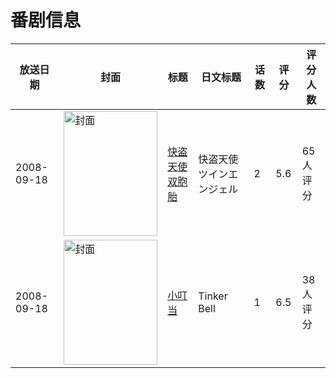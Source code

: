 # 番剧信息

|放送日期|封面|标题|日文标题|话数|评分|评分人数|
|---|---|---|---|---|---|---|
|2008-09-18|<img src="//lain.bgm.tv/pic/cover/c/bf/6a/22599_cxz11.jpg" alt="封面" style="width:150px;height:200px;object-fit:cover;">|[快盗天使双胞胎](https://bangumi.tv/subject/22599)|快盗天使ツインエンジェル|2|5.6|65人评分|
|2008-09-18|<img src="//lain.bgm.tv/pic/cover/c/ff/e8/24618_TY4Wp.jpg" alt="封面" style="width:150px;height:200px;object-fit:cover;">|[小叮当](https://bangumi.tv/subject/24618)|Tinker Bell|1|6.5|38人评分|
